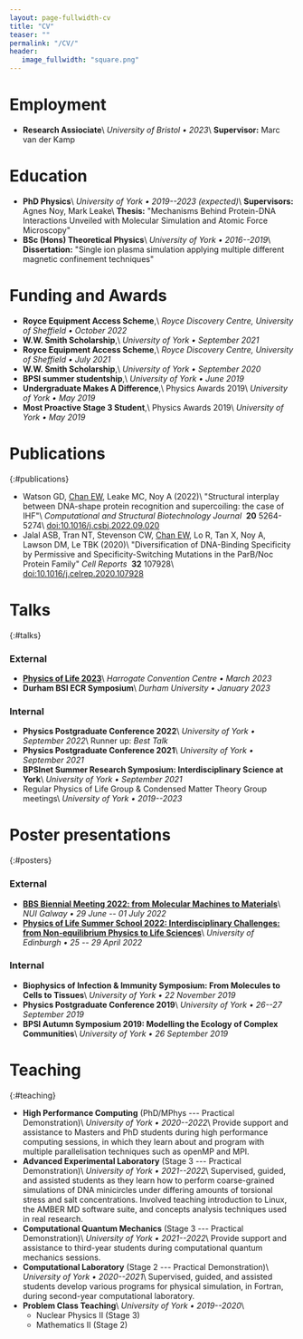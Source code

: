 ```yaml
---
layout: page-fullwidth-cv
title: "CV"
teaser: ""
permalink: "/CV/"
header:
   image_fullwidth: "square.png"
---
```


# Employment
* **Research Assiociate**\\
  *University of Bristol &bull; 2023*\\
  **Supervisor:** Marc van der Kamp

# Education

* **PhD Physics**\\
  *University of York &bull; 2019--2023 (expected)*\\
  **Supervisors:** Agnes Noy, Mark Leake\\
  **Thesis:**
  "Mechanisms Behind Protein-DNA Interactions Unveiled with Molecular Simulation and Atomic Force Microscopy"
* **BSc (Hons) Theoretical Physics**\\
  *University of York &bull; 2016--2019*\\
  **Dissertation:**
  "Single ion plasma simulation applying multiple different magnetic confinement techniques"

# Funding and Awards
 * **Royce Equipment Access Scheme**,\\
  *Royce Discovery Centre, University of Sheffield &bull; October 2022*
 * **W.W. Smith Scholarship**,\\
  *University of York &bull; September 2021*
 * **Royce Equipment Access Scheme**,\\
  *Royce Discovery Centre, University of Sheffield &bull; July 2021*
 * **W.W. Smith Scholarship**,\\
  *University of York &bull; September 2020*
 * **BPSI summer studentship**,\\
  *University of York &bull; June 2019*
 * **Undergraduate Makes A Difference**,\\
  Physics Awards 2019\\
  *University of York &bull; May 2019*  
 * **Most Proactive Stage 3 Student**,\\
  Physics Awards 2019\\
  *University of York &bull; May 2019*

# Publications
{:#publications}

* Watson&nbsp;GD,
  <u>Chan&nbsp;EW</u>,
  Leake&nbsp;MC,
  Noy&nbsp;A
  (2022)\\
  "Structural interplay between DNA-shape protein recognition and supercoiling:
  the case of IHF"\\
  *Computational&nbsp;and&nbsp;Structural&nbsp;Biotechnology&nbsp;Journal&nbsp;*
  **20**
  5264-5274\\
  [doi:10.1016/j.csbj.2022.09.020](https://doi.org/10.1016/j.csbj.2022.09.020)
* Jalal&nbsp;ASB,
  Tran&nbsp;NT,
  Stevenson&nbsp;CW,
  <u>Chan&nbsp;EW</u>,
  Lo&nbsp;R,
  Tan&nbsp;X,
  Noy&nbsp;A,
  Lawson&nbsp;DM,
  Le&nbsp;TBK
  (2020)\\
  "Diversification of DNA-Binding Specificity by Permissive and Specificity-Switching Mutations in the ParB/Noc Protein Family"
  *Cell&nbsp;Reports&nbsp;*
  **32**
  107928\\
  [doi:10.1016/j.celrep.2020.107928](https://doi.org/10.1016/j.celrep.2020.107928)

# Talks
{:#talks}

### External
* **[Physics of Life 2023](https://www.physicsoflife.org.uk/physics-of-life-20231.html)**\\
  *Harrogate Convention Centre &bull; March 2023*
* **Durham BSI ECR Symposium**\\
  *Durham University &bull; January 2023*


### Internal
* **Physics Postgraduate Conference 2022**\\
  *University of York &bull; September 2022*\\
  Runner up: *Best Talk*
* **Physics Postgraduate Conference 2021**\\
  *University of York &bull; September 2021*
* **BPSInet Summer Research Symposium: Interdisciplinary Science at York**\\
  *University of York &bull; September 2021*
* Regular Physics of Life Group & Condensed Matter Theory Group meetings\\
  *University of York &bull; 2019--2023*

# Poster presentations
{:#posters}

### External

* **[BBS Biennial Meeting 2022: from Molecular Machines to Materials](https://nuigalwayschoolofchemistry.clr.events/event/132006:british-biophysical-society-biennial-meeting-2022-from-molecular-machines-to-materials)**\\
  *NUI Galway &bull; 29 June -- 01 July 2022*
* **[Physics of Life Summer School 2022: Interdisciplinary Challenges: from Non-equilibrium Physics to Life Sciences](https://www.physicsoflife.org.uk/physics-of-life-summer-school-2022.html)**\\
*University of Edinburgh &bull; 25 -- 29 April 2022*

### Internal

* **Biophysics of Infection & Immunity Symposium:
  From Molecules to Cells to Tissues**\\
  *University of York &bull; 22 November 2019*
* **Physics Postgraduate Conference 2019**\\
  *University of York &bull; 26--27 September 2019*
* **BPSI Autumn Symposium 2019:
  Modelling the Ecology of Complex Communities**\\
  *University of York &bull; 26 September 2019*

# Teaching
{:#teaching}

* **High Performance Computing** (PhD/MPhys --- Practical Demonstration)\\
  *University of York &bull; 2020--2022*\\
  Provide support and assistance to Masters and PhD students during high performance computing sessions, in which they learn about and program with multiple parallelisation techniques such as openMP and MPI.
* **Advanced Experimental Laboratory** (Stage 3 --- Practical Demonstration)\\
  *University of York &bull; 2021--2022*\\
  Supervised, guided, and assisted students as they learn how to perform coarse-grained 
  simulations of DNA minicircles under differing amounts of torsional stress and salt 
  concentrations. Involved teaching introduction to Linux, the AMBER MD software 
  suite, and concepts analysis techniques used in real research. 
* **Computational Quantum Mechanics** (Stage 3 --- Practical Demonstration)\\
  *University of York &bull; 2021--2022*\\
  Provide support and assistance to third-year students during computational quantum mechanics sessions.
* **Computational Laboratory** (Stage 2 --- Practical Demonstration)\\
  *University of York &bull; 2020--2021*\\
  Supervised, guided, and assisted students develop various programs for
  physical simulation, in Fortran, during second-year computational laboratory.
* **Problem Class Teaching**\\
    *University of York &bull; 2019--2020*\\
    * Nuclear Physics II (Stage 3)
    * Mathematics II (Stage 2)
